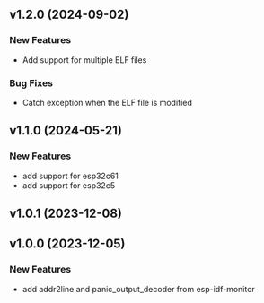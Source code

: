 ## v1.2.0 (2024-09-02)

### New Features

- Add support for multiple ELF files

### Bug Fixes

- Catch exception when the ELF file is modified

## v1.1.0 (2024-05-21)

### New Features

- add support for esp32c61
- add support for esp32c5

## v1.0.1 (2023-12-08)

## v1.0.0 (2023-12-05)

### New Features

- add addr2line and panic_output_decoder from esp-idf-monitor
